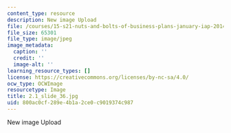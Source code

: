 ```yaml
---
content_type: resource
description: New image Upload
file: /courses/15-s21-nuts-and-bolts-of-business-plans-january-iap-2014/800ac0cf289e4b1a2ce0c9019374c987_2.1_slide_36.jpg
file_size: 65301
file_type: image/jpeg
image_metadata:
  caption: ''
  credit: ''
  image-alt: ''
learning_resource_types: []
license: https://creativecommons.org/licenses/by-nc-sa/4.0/
ocw_type: OCWImage
resourcetype: Image
title: 2.1_slide_36.jpg
uid: 800ac0cf-289e-4b1a-2ce0-c9019374c987
---
```

New image Upload